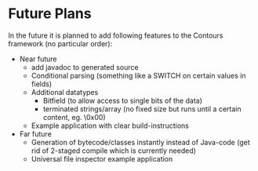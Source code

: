 # Future Plans #

In the future it is planned to add following features to the Contours framework (no particular order):
  * Near future
    * add javadoc to generated source
    * Conditional parsing (something like a SWITCH on certain values in fields)
    * Additional datatypes
      * Bitfield (to allow access to single bits of the data)
      * terminated strings/array (no fixed size but runs until a certain content, eg. \0x00)
    * Example application with clear build-instructions
  * Far future
    * Generation of bytecode/classes instantly instead of Java-code (get rid of 2-staged compile which is currently needed)
    * Universal file inspector example application